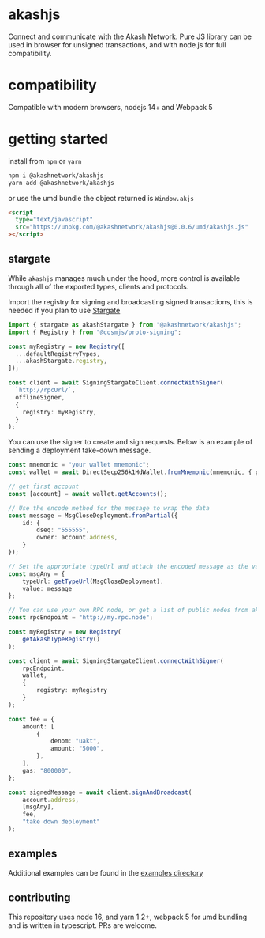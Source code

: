 # akashjs

Connect and communicate with the Akash Network. Pure JS library can be used in browser for unsigned transactions, and with node.js for full compatibility.

# compatibility

Compatible with modern browsers, nodejs 14+ and Webpack 5

# getting started

install from `npm` or `yarn`

```bash
npm i @akashnetwork/akashjs
yarn add @akashnetwork/akashjs
```

or use the umd bundle the object returned is `Window.akjs`

```html
<script
  type="text/javascript"
  src="https://unpkg.com/@akashnetwork/akashjs@0.0.6/umd/akashjs.js"
></script>
```
## stargate

While `akashjs` manages much under the hood, more control is available through all of the exported types, clients and protocols.

Import the registry for signing and broadcasting signed transactions, this is needed if you plan to use [Stargate](https://www.npmjs.com/package/@cosmjs/stargate)

```typescript
import { stargate as akashStargate } from "@akashnetwork/akashjs";
import { Registry } from "@cosmjs/proto-signing";

const myRegistry = new Registry([
  ...defaultRegistryTypes,
  ...akashStargate.registry,
]);

const client = await SigningStargateClient.connectWithSigner(
  `http://rpcUrl/`,
  offlineSigner,
  {
    registry: myRegistry,
  }
);
```

You can use the signer to create and sign requests. Below is an example of sending a deployment take-down message.

```ts
const mnemonic = "your wallet mnemonic";
const wallet = await DirectSecp256k1HdWallet.fromMnemonic(mnemonic, { prefix: "akash" });

// get first account
const [account] = await wallet.getAccounts();

// Use the encode method for the message to wrap the data
const message = MsgCloseDeployment.fromPartial({
    id: {
        dseq: "555555",
        owner: account.address,
    }
});

// Set the appropriate typeUrl and attach the encoded message as the value
const msgAny = {
    typeUrl: getTypeUrl(MsgCloseDeployment),
    value: message
};

// You can use your own RPC node, or get a list of public nodes from akashjs
const rpcEndpoint = "http://my.rpc.node";

const myRegistry = new Registry(
    getAkashTypeRegistry()
);

const client = await SigningStargateClient.connectWithSigner(
    rpcEndpoint,
    wallet,
    {
        registry: myRegistry
    }
);

const fee = {
    amount: [
        {
            denom: "uakt",
            amount: "5000",
        },
    ],
    gas: "800000",
};

const signedMessage = await client.signAndBroadcast(
    account.address,
    [msgAny],
    fee,
    "take down deployment"
);
```

## examples

Additional examples can be found in the [examples directory]( https://github.com/ovrclk/akashjs/tree/main/)

## contributing

This repository uses node 16, and yarn 1.2+, webpack 5 for umd bundling and is written in typescript. PRs are welcome.

